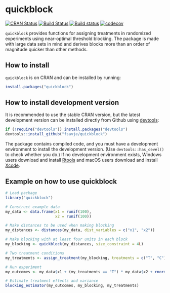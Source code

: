 # quickblock

[![CRAN Status](https://www.r-pkg.org/badges/version/quickblock)](https://cran.r-project.org/package=quickblock)
[![Build Status](https://travis-ci.org/fsavje/quickblock.svg?branch=master)](https://travis-ci.org/fsavje/quickblock)
[![Build status](https://ci.appveyor.com/api/projects/status/kvewap50vohivud8/branch/master?svg=true)](https://ci.appveyor.com/project/fsavje/quickblock/branch/master)
[![codecov](https://codecov.io/gh/fsavje/quickblock/branch/master/graph/badge.svg)](https://codecov.io/gh/fsavje/quickblock)

`quickblock` provides functions for assigning treatments in randomized experiments using near-optimal threshold blocking. The package is made with large data sets in mind and derives blocks more than an order of magnitude quicker than other methods.


## How to install

`quickblock` is on CRAN and can be installed by running:

```R
install.packages("quickblock")
```


## How to install development version

It is recommended to use the stable CRAN version, but the latest development version can be installed directly from Github using [devtools](https://github.com/hadley/devtools):

```R
if (!require("devtools")) install.packages("devtools")
devtools::install_github("fsavje/quickblock")
```

The package contains compiled code, and you must have a development environment to install the development version. (Use `devtools::has_devel()` to check whether you do.) If no development environment exists, Windows users download and install [Rtools](https://cran.r-project.org/bin/windows/Rtools/) and macOS users download and install [Xcode](https://itunes.apple.com/us/app/xcode/id497799835).


## Example on how to use quickblock

```R
# Load package
library("quickblock")

# Construct example data
my_data <- data.frame(x1 = runif(100),
                      x2 = runif(100))

# Make distances to be used when making blocking
my_distances <- distances(my_data, dist_variables = c("x1", "x2"))

# Make blocking with at least four units in each block
my_blocking <- quickblock(my_distances, size_constraint = 4L)

# Two treatment conditions
my_treatments <- assign_treatment(my_blocking, treatments = c("T", "C"))

# Run experiment
my_outcomes <- my_data$x1 + (my_treatments == "T") * my_data$x2 + rnorm(100)

# Estimate treatment effects and variance
blocking_estimator(my_outcomes, my_blocking, my_treatments)
```
